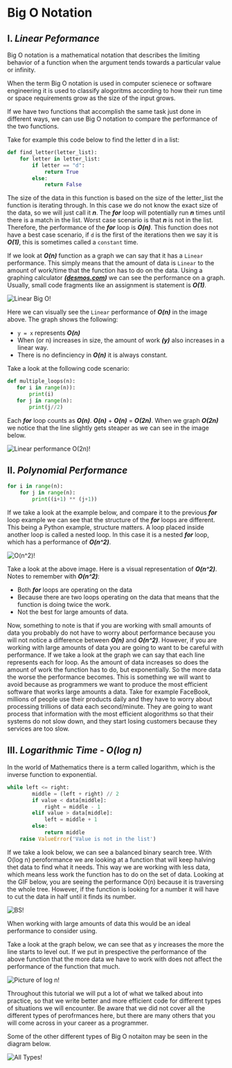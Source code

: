 # Big O Notation
## I. *Linear Peformance*
Big O notation is a mathematical notation that describes the limiting behavior of a function when the argument tends towards a particular value or infinity.

When the term Big O notation is used in computer scienece or software engineering it is used to classify alogoritms according to how their run time or space requirements grow as the size of the input grows.

If we have two functions that accomplish the same task just done in different ways, we can use Big O notation to compare the performance of the two functions.

Take for example this code below to find the  letter d in a list:

```Python
def find_letter(letter_list):
    for letter in letter_list:
        if letter == "d":
            return True
        else:
            return False
```

The size of the data in this function is based on the size of the letter_list the function is iterating through. In this case we do not know the exact size of the data, so we will just call it ***n***. The ***for*** loop will potentially run ***n*** times until there is a match in the list. Worst case scenario is that ***n*** is not in the list. Therefore, the performance of the ***for*** loop is ***O(n)***. This function does not have a best case scenario, if `d` is the first of the iterations then we say it is ***O(1)***, this is sometimes called a `constant` time.

If we look at ***O(n)*** function as a graph we can say that it has a `Linear` performance. This simply means that the amount of data is `Linear` to the amount of work/time that the function has to do on the data. Using a graphing calculator ***([desmos.com](desmos.com))*** we can see the performance on a graph. Usually, small code fragments like an assignment is statement is ***O(1)***.

![Linear Big O!](resources/LinearBigO.png)

Here we can visually see the `Linear` performance of ***O(n)*** in the image above. The graph shows the following:

* `y = x` represents ***O(n)*** 
* When (or n) increases in size, the amount of work ***(y)*** also increases in a linear way.
* There is no definciency in ***O(n)*** it is always constant.

Take a look at the following code scenario:
 
 ```Python
 def multiple_loops(n):
    for i in range(n)):
        print(i)
    for j in range(n):
        print(j//2)
 ```

 Each ***for*** loop counts as ***O(n)***. ***O(n)*** + ***O(n)*** = ***O(2n)***. When we graph ***O(2n)*** we notice that the line slightly gets steaper as we can see in the image below.

![Linear performance O(2n)!](resources/LinearBig2O.png)

## II. *Polynomial Performance*
```Python
for i in range(n):
    for j in range(n):
        print((i+1) ** (j+1))
```
If we take a look at the example below, and compare it to the previous ***for*** loop example we can see that the structure of the ***for*** loops are different. This being a Python example, structure matters. A loop placed inside another loop is called a nested loop. In this case it is a nested ***for*** loop, which has a performance of ***O(n^2)***. 

![O(n^2)!](resources/polynomialBigO.png)

Take a look at the above image. Here is a visual representation of ***O(n^2)***. Notes to remember with ***O(n^2)***:
* Both ***for*** loops are operating on the data
* Because there are two loops operating on the data that means that the function is doing twice the work.
* Not the best for large amounts of data.

Now, something to note is that if you are working with small amounts of data you probably do not have to worry about performance because you will not notice a difference between ***O(n)*** and ***O(n^2)***. However, if you are working with large amounts of data you are going to want to be careful with performance. If we take a look at the graph we can say that each line represents each for loop. As the amount of data increases so does the amount of work the function has to do, but exponentially. So the more data the worse the performance becomes. This is something we will want to avoid because as programmers we want to produce the most efficient software that works large amounts a data. Take for example FaceBook, millions of people use their products daily and they have to worry about processing trillions of data each second/minute. They are going to want process that information with the most efficient alogorithms so that their systems do not slow down, and they start losing customers because they services are too slow.

## III. *Logarithmic Time - O(log n)*

In the world of Mathematics there is a term called logarithm, which is the inverse function to exponential.

```Python
while left <= right:
        middle = (left + right) // 2
        if value < data[middle]:
            right = middle - 1
        elif value > data[middle]:
            left = middle + 1
        else:
            return middle
    raise ValueError('Value is not in the list')
```
If we take a look below, we can see a balanced binary search tree. With O(log n) peroformance we are looking at a function that will keep halving thet data to find what it needs. This way we are working with less data, which means less work the function has to do on the set of data. Looking at the GIF below, you are seeing the performance O(n) because it is traversing the whole tree. However, if the function is looking for a number it will have to cut the data in half until it finds its number.  

![BS!](resources/exampleBS.gif)

 When working with large amounts of data this would be an ideal performance to consider using.


<!-- ![Picture of log n performance!](resources/pictureoglogn.png) -->

Take a look at the graph below, we can see that as y increases the more the line starts to level out. If we put in prespective the performance of the above function that the more data we have to work with does not affect the performance of the function that much.

![Picture of log n!](resources/polynomialLogO.png)

Throughout this tutorial we will put a lot of what we talked about into practice, so that we write better and more efficient code for different types of situations we will encounter. Be aware that we did not cover all the different types of perofrmances here, but there are many others that you will come across in your career as a programmer.

Some of the other different types of Big O notaiton may be seen in the diagram below.

![All Types!](resources/allTypes.jpeg)
